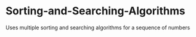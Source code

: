 # Sorting-and-Searching-Algorithms
Uses multiple sorting and searching algorithms for a sequence of numbers
